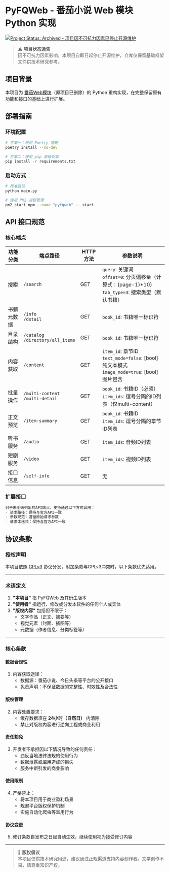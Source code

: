 # PyFQWeb - 番茄小说 Web 模块 Python 实现

[![Project Status: Archived - 项目因不可抗力因素已停止开源维护](https://img.shields.io/badge/status-archived-red.svg)](https://example.com)

> ⚠️ **项目状态通告**  
> 因不可抗力因素影响，本项目自即日起停止开源维护，仓库仅保留基础框架文件供技术研究参考。

## 项目背景
本项目为 [番茄Web模块](https://github.com/fengyuecanzhu/FQWeb)（原项目已删除）的 Python 重构实现，在完整保留原有功能和接口的基础上进行扩展。

## 部署指南

### 环境配置
```bash
# 方案一：使用 Poetry 管理
poetry install --no-dev

# 方案二：使用 pip 直接安装
pip install -r requirements.txt
```

### 启动方式
```bash
# 标准启动
python main.py

# 使用 PM2 进程管理
pm2 start npm --name "pyfqweb" -- start
```

## API 接口规范

### 核心端点

| 功能分类 | 端点路径                                 | HTTP 方法 | 参数说明                                                                 |
|----------|------------------------------------------|-----------|--------------------------------------------------------------------------|
| 搜索     | `/search`                                | GET       | `query`: 关键词<br>`offset=0`: 分页偏移量（计算式：(page-1)*10）<br>`tab_type=3`: 搜索类型（默认书籍）           |
| 书籍元数据 | `/info`<br>`/detail`                   | GET       | `book_id`: 书籍唯一标识符                                                |
| 目录结构 | `/catalog`<br>`/directory/all_items`    | GET       | `book_id`: 书籍唯一标识符                                                |
| 内容获取 | `/content`                              | GET       | `item_id`: 章节ID<br>`text_mode=false`: [bool]纯文本模式<br>`image_mode=true`: [bool]图片包含 |
| 批量操作 | `/multi-content`<br>`/multi-detail`     | GET       | `book_id`: 书籍ID（必须）<br>`item_ids`: 逗号分隔的ID列表（仅multi-content）                        |
| 正文预览 | `/item-summary`                         | GET       | `book_id`: 书籍ID<br>`item_ids`: 逗号分隔的章节ID列表                   |
| 听书服务 | `/audio`                                | GET       | `item_ids`: 音频ID列表                                                   |
| 短剧服务 | `/video`                                | GET       | `item_ids`: 视频ID列表                                                   |
| 接口信息 | `/self-info`                            | GET       | 无                                       |

### 扩展接口
```markdown
对于未明确列出的API端点，支持通过以下方式调用：
- 请求路径：保持与官方API一致
- 参数规范：遵循原始请求参数
- 请求体格式：保持与官方API一致
```

## 协议条款

### 授权声明
本项目依照 [GPLv3](https://www.gnu.org/licenses/gpl-3.0.html) 协议分发，附加条款与GPLv3冲突时，以下条款优先适用。

---

### 术语定义
1. **"本项目"** 指 PyFQWeb 及其衍生版本
2. **"使用者"** 指运行、修改或分发本软件的任何个人或实体
3. **"版权内容"** 包括但不限于：
   - 文字作品（正文、摘要等）
   - 视觉元素（封面、插图等）
   - 元数据（作者信息、分类标签等）

---

### 核心条款

#### 数据合规性
1. 内容获取途径：
   - 数据源：番茄小说、今日头条等平台的公开接口
   - 免责声明：不保证数据的完整性、时效性及合法性

#### 版权管理
2. 内容处置要求：
   - 缓存数据须在 **24小时（自然日）** 内清除
   - 禁止对版权内容进行逆向工程或商业利用

#### 责任豁免
3. 开发者不承担因以下情况导致的任何责任：
   - 违反当地法律法规的使用行为
   - 数据泄露或滥用造成的损失
   - 服务中断引发的商业影响

#### 使用限制
4. 严格禁止：
   - 将本项目用于商业盈利场景
   - 规避平台版权保护机制
   - 实施自动化爬虫等滥用行为

#### 协议变更
5. 修订条款自发布之日起自动生效，继续使用视为接受修订内容

---

> 📘 **版权倡议**  
> 本项目仅供技术研究用途，建议通过正规渠道支持内容创作者。文学创作不易，请尊重知识产权。
